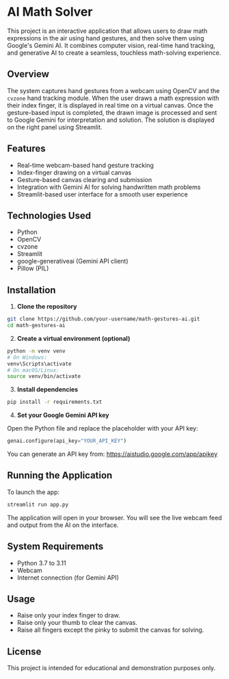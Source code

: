# AI Math Solver

This project is an interactive application that allows users to draw math expressions in the air using hand gestures, and then solve them using Google's Gemini AI. It combines computer vision, real-time hand tracking, and generative AI to create a seamless, touchless math-solving experience.

## Overview

The system captures hand gestures from a webcam using OpenCV and the `cvzone` hand tracking module. When the user draws a math expression with their index finger, it is displayed in real time on a virtual canvas. Once the gesture-based input is completed, the drawn image is processed and sent to Google Gemini for interpretation and solution. The solution is displayed on the right panel using Streamlit.

## Features

- Real-time webcam-based hand gesture tracking  
- Index-finger drawing on a virtual canvas  
- Gesture-based canvas clearing and submission  
- Integration with Gemini AI for solving handwritten math problems  
- Streamlit-based user interface for a smooth user experience  

## Technologies Used

- Python  
- OpenCV  
- cvzone  
- Streamlit  
- google-generativeai (Gemini API client)  
- Pillow (PIL)

## Installation

1. **Clone the repository**

```bash
git clone https://github.com/your-username/math-gestures-ai.git
cd math-gestures-ai
```

2. **Create a virtual environment (optional)**

```bash
python -m venv venv
# On Windows:
venv\Scripts\activate
# On macOS/Linux:
source venv/bin/activate
```

3. **Install dependencies**

```bash
pip install -r requirements.txt
```

4. **Set your Google Gemini API key**

Open the Python file and replace the placeholder with your API key:

```python
genai.configure(api_key="YOUR_API_KEY")
```

You can generate an API key from: https://aistudio.google.com/app/apikey

## Running the Application

To launch the app:

```bash
streamlit run app.py
```

The application will open in your browser. You will see the live webcam feed and output from the AI on the interface.

## System Requirements

- Python 3.7 to 3.11  
- Webcam  
- Internet connection (for Gemini API)

## Usage

- Raise only your index finger to draw.  
- Raise only your thumb to clear the canvas.  
- Raise all fingers except the pinky to submit the canvas for solving.

## License

This project is intended for educational and demonstration purposes only.
